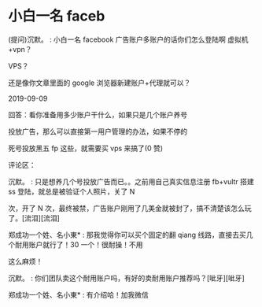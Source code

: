 # 小白一名 faceb

(提问)沉默。 : 小白一名 facebook 广告账户多账户的话你们怎么登陆啊 虚拟机+vpn？

VPS？

还是像你文章里面的 google 浏览器新建账户+代理就可以？

2019-09-09

回答：看你准备用多少账户干什么，如果只是几个账户养号

投放广告，那么可以直接第一用户管理的办法，如果不停的

死号投放黑五 fp 这些，就需要买 vps 来搞了(0 赞)

评论区：

沉默。 : 只是想养几个号投放广告而已。。之前用自己真实信息注册 fb+vultr 搭建 ss 登陆，就总是被验证个人照片，关了 N

次，开了 N 次，最终被禁，广告账户刚用了几美金就被封了，搞不清楚该怎么玩了。[流泪][流泪]

郑成功一个姓、名小東* : 那我觉得你可以买个固定的翻 qiang 线路，直接去买几个耐用账户就行了！30 一个！很耐操！不用

这么麻烦！

沉默。 : 你们团队卖这个耐用账户吗，有好的卖耐用账户推荐吗？[呲牙][呲牙]

郑成功一个姓、名小東* : 有介绍哈！加我微信